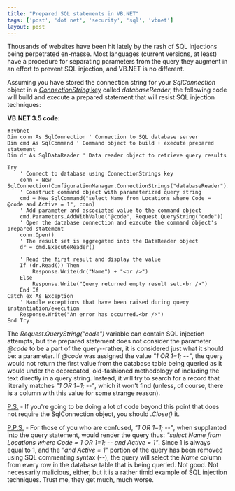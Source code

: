 ```yaml
---
title: "Prepared SQL statements in VB.NET"
tags: ['post', 'dot net', 'security', 'sql', 'vbnet']
layout: post
---
```


Thousands of websites have been hit lately by the rash of SQL injections
being perpetrated en-masse. Most languages (current versions, at least)
have a procedure for separating parameters from the query they augment
in an effort to prevent SQL injection, and VB.NET is no
different.<!--more-->

Assuming you have stored the connection string for your *SqlConnection*
object in a [*ConnectionString*
key](http://roadha.us/2008/07/using-the-connectionstrings-element-in-asp-net-web-config/)
called *databaseReader*, the following code will build and execute a
prepared statement that will resist SQL injection techniques:

**VB.NET 3.5 code:**

    #!vbnet
    Dim conn As SqlConnection ' Connection to SQL database server
    Dim cmd As SqlCommand ' Command object to build + execute prepared statement
    Dim dr As SqlDataReader ' Data reader object to retrieve query results

    Try
        ' Connect to database using ConnectionStrings key
        conn = New SqlConnection(ConfigurationManager.ConnectionStrings("databaseReader").ConnectionString)
        ' Construct command object with parameterized query string
        cmd = New SqlCommand("select Name from Locations where Code = @code and Active = 1", conn)
        ' Add parameter and associated value to the command object
        cmd.Parameters.AddWithValue("@code", Request.QueryString("code"))
        ' Open the database connection and execute the command object's prepared statement
        conn.Open()
        ' The result set is aggregated into the DataReader object
        dr = cmd.ExecuteReader()

        ' Read the first result and display the value
        If (dr.Read()) Then
            Response.Write(dr("Name") + "<br />")
        Else
            Response.Write("Query returned empty result set.<br />")
        End If
    Catch ex As Exception
        ' Handle exceptions that have been raised during query instantiation/execution
        Response.Write("An error has occurred.<br />")
    End Try

The *Request.QueryString("code")*
variable can contain SQL injection attempts, but the prepared statement
does not consider the parameter *@code* to be a part of the
query--rather, it is considered just what it should be: a parameter. If
*@code* was assigned the value *"1 OR 1=1; --"*, the query would not
return the first value from the database table being queried as it would
under the deprecated, old-fashioned methodology of including the text
directly in a query string. Instead, it will try to search for a record
that literally matches *"1 OR 1=1; --"*, which it won't find (unless, of
course, there **is** a column with this value for some strange reason).

<u>P.S.</u> - If you're going
to be doing a lot of code beyond this point that does not require the
SqlConnection object, you should *.Close()* it.

<u>P.P.S.</u> - For those of
you who are confused, *"1 OR 1=1; --"*, when supplanted into the query
statement, would render the query thus: *"select Name from Locations
where Code = 1 OR 1=1; -- and Active = 1"*. Since 1 is always equal to
1, and the *"and Active = 1"* portion of the query has been removed
using SQL commenting syntax (--), the query will select the *Name*
column from every row in the database table that is being queried. Not
good. Not necessarily malicious, either, but it is a rather timid
example of SQL injection techniques. Trust me, they get much, much
worse.
